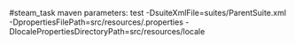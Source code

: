 #steam_task
maven parameters:
test -DsuiteXmlFile=suites/ParentSuite.xml -DpropertiesFilePath=src/resources/.properties -DlocalePropertiesDirectoryPath=src/resources/locale